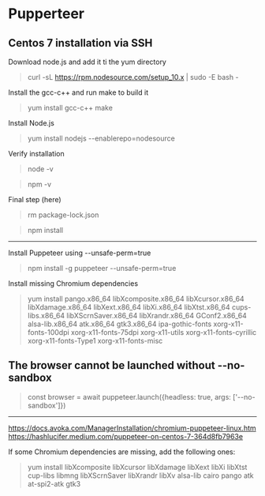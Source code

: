 # Pupperteer

## Centos 7 installation via SSH

Download node.js and add it ti the yum directory
> curl -sL https://rpm.nodesource.com/setup_10.x | sudo -E bash -


Install the gcc-c++ and run make to build it
> yum install gcc-c++ make

Install Node.js
> yum install nodejs --enablerepo=nodesource

Verify installation
> node -v

> npm -v

Final step (here)
>rm package-lock.json

>npm install

----------------------------------

Install Puppeteer using --unsafe-perm=true
> npm install -g puppeteer --unsafe-perm=true

Install missing Chromium dependencies
> yum install pango.x86_64 libXcomposite.x86_64 libXcursor.x86_64 libXdamage.x86_64 libXext.x86_64 libXi.x86_64 libXtst.x86_64 cups-libs.x86_64 libXScrnSaver.x86_64 libXrandr.x86_64 GConf2.x86_64 alsa-lib.x86_64 atk.x86_64 gtk3.x86_64 ipa-gothic-fonts xorg-x11-fonts-100dpi xorg-x11-fonts-75dpi xorg-x11-utils xorg-x11-fonts-cyrillic xorg-x11-fonts-Type1 xorg-x11-fonts-misc

## The browser cannot be launched without --no-sandbox
>const browser = await puppeteer.launch({headless: true, args: ['--no-sandbox']})

----------------------------------

https://docs.avoka.com/ManagerInstallation/chromium-puppeteer-linux.htm
https://hashlucifer.medium.com/puppeteer-on-centos-7-364d8fb7963e

If some Chromium dependencies are missing, add the following ones:

>yum install libXcomposite libXcursor libXdamage libXext libXi libXtst
cup-libs libmng libXScrnSaver libXrandr libXv alsa-lib
cairo pango atk at-spi2-atk gtk3
